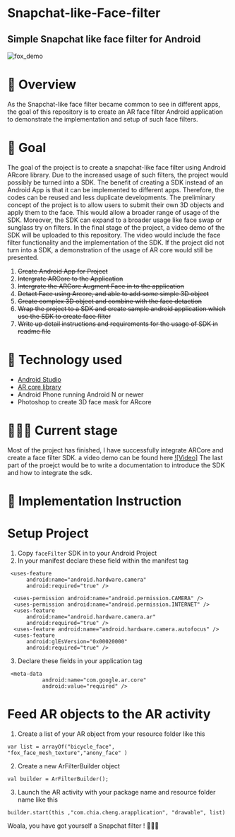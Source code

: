 # Snapchat-like-Face-filter
## Simple Snapchat like face filter for Android

![fox_demo](https://user-images.githubusercontent.com/8307131/160520381-26fafaa2-a118-4959-8adb-5c6fc8da9344.jpeg)

# 📕  Overview
As the Snapchat-like face filter became common to see in different apps, the goal of this repository is to create an AR face filter Android application to demonstrate the implementation and setup of such face filters. 

# 🥅 Goal
The goal of the project is to create a snapchat-like face filter using Android ARcore library. Due to the increased usage of such filters, the project would possibly be turned into a SDK. The benefit of creating a SDK instead of an Android App is that it can be implemented to different apps. Therefore, the codes can be reused and less duplicate developments. 
The preliminary concept of the project is to allow users to submit their own 3D objects and apply them to the face. This would allow a broader range of usage of the SDK. Moreover, the SDK can expand to a broader usage like face swap or sunglass try on filters. 
In the final stage of the project, a video demo of the SDK will be uploaded to this repository. The video would include the face filter functionality and the implementation of the SDK. If the project did not turn into a SDK, a demonstration of the usage of AR core would still be presented. 
1. ~~Create Android App for Project~~
2. ~~Intergrate ARCore to the Application~~
3. ~~Intergrate the ARCore Augment Face in to the application~~
4. ~~Detact Face using Arcore, and able to add some simple 3D object~~
5. ~~Create complex 3D object and combine with the face detaction~~
6. ~~Wrap the project to a SDK and create sample android application which use the SDK to create face filter~~
7. ~~Write up detail instructions and requirements for the usage of SDK in readme file~~



# 🤖 Technology used 
- [Android Studio](https://developer.android.com/studio)
- [AR core library](https://developers.google.com/ar/develop)
- Android Phone running Android N or newer
- Photoshop to create 3D face mask for ARcore

# 🧑🏻‍💻 Current stage
Most of the project has finished, I have successfully integrate ARCore and create a face filter SDK. 
a video demo can be found here [![Video]](http://www.youtube.com/watch?v=o8Zo42x4ceEE "Video Title")
The last part of the proejct would be to write a documentation to introduce the SDK and how to integrate the sdk.

# 📓 Implementation Instruction
# Setup Project
1. Copy ```faceFilter``` SDK in to your Android Project
2. In your manifest declare these field within the manifest tag
  ```
   <uses-feature
        android:name="android.hardware.camera"
        android:required="true" />

    <uses-permission android:name="android.permission.CAMERA" />
    <uses-permission android:name="android.permission.INTERNET" />
    <uses-feature
        android:name="android.hardware.camera.ar"
        android:required="true" />
    <uses-feature android:name="android.hardware.camera.autofocus" />
    <uses-feature
        android:glEsVersion="0x00020000"
        android:required="true" />
   ```
3. Declare these fields in your application tag
 ```
  <meta-data
            android:name="com.google.ar.core"
            android:value="required" />
  ```

# Feed AR objects to the AR activity
1. Create a list of your AR object from your resource folder like this
```
var list = arrayOf("bicycle_face", "fox_face_mesh_texture","anony_face" )
```
2. Create a new ArFilterBuilder object

```
val builder = ArFilterBuilder();
```
3. Launch the AR activity with your package name and resource folder name like this
```
builder.start(this ,"com.chia.cheng.arapplication", "drawable", list)
```

Woala, you have got yourself a Snapchat filter !  👨🏼‍🎤


